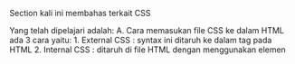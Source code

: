 Section kali ini membahas terkait CSS

Yang telah dipelajari adalah:
 A. Cara memasukan file CSS ke dalam HTML ada 3 cara yaitu:
    1. External CSS : syntax ini ditaruh  ke dalam tag <head> pada HTML
    2. Internal CSS : ditaruh di file HTML dengan menggunakan elemen <style>
    3. Inline CSS : digunakan untuk elemen tunggal pada HTML dan juga dapat digunakan untuk style yang unik

 B. CSS Selector, dibagi menjadi 2 berdasarkan ID dan Class
    1. ID -> menggunakan (#)
    2. Class -> menggunakan (.)

 C. Font Family, dapat kita dapatkan secara online maupun offline

 D. CSS Margin dan Padding
    1. Margin : Jarak antara konten dengan ukuran website
    2. Padding : Jarak antara konten dengan ukuran border konten